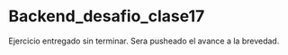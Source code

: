 # Backend_desafio_clase17

Ejercicio entregado sin terminar. Sera pusheado el avance a la brevedad.
